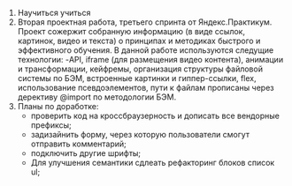 1. Научиться учиться
2. Вторая проектная работа, третьего спринта от Яндекс.Практикум. 
Проект сожержит собранную информацию (в виде ссылок, картинок, видео и текста) о принципах и методиках быстрого и эффективного обучения.
    В данной работе используются следущие технологии:
    -API, iframe (для размещения видео контента), анимации и трансформации, кейфремы, организация структуры файловой системы по БЭМ, встроенные картинки и гиппер-ссылки, flex, использование псевдоэлементов, пути к файлам прописаны через дерективу @import по методологии БЭМ.
3. Планы по доработке:
    - проверить код на кроссбраузерность и дописать все вендорные префиксы;
    - задизайнить форму, через которую пользователи смогут отправить комментарий;
    - подключить другие шрифты;
    - Для улучшения семантики сдлеать рефакторинг блоков список ul;